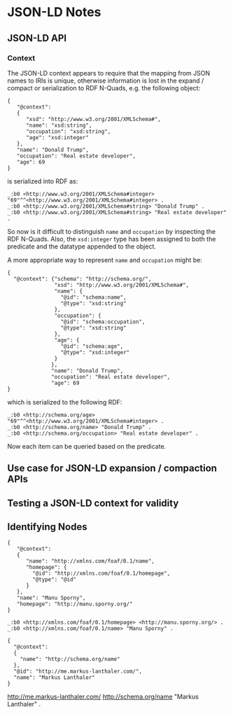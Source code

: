 # JSON-LD Notes

## JSON-LD API

### Context

The JSON-LD context appears to require that the mapping from JSON names to 
IRIs is unique, otherwise information is lost in the expand / compact or
serialization to RDF N-Quads, e.g. the following object:

```
{
   "@context":
   {
      "xsd": "http://www.w3.org/2001/XMLSchema#",
      "name": "xsd:string",
      "occupation": "xsd:string",
      "age": "xsd:integer"
   },
   "name": "Donald Trump",
   "occupation": "Real estate developer",
   "age": 69
}
```
is serialized into RDF as:

```
_:b0 <http://www.w3.org/2001/XMLSchema#integer> "69"^^<http://www.w3.org/2001/XMLSchema#integer> .
_:b0 <http://www.w3.org/2001/XMLSchema#string> "Donald Trump" .
_:b0 <http://www.w3.org/2001/XMLSchema#string> "Real estate developer" .
```

So now is it difficult to distinguish `name` and `occupation` by inspecting the RDF N-Quads.
Also, the `xsd:integer` type has been assigned to both the predicate and the datatype appended 
to the object.

A more appropriate way to represent `name` and `occupation` might be:

```
{    
  "@context": {"schema": "http://schema.org/",
               "xsd": "http://www.w3.org/2001/XMLSchema#",
               "name": {
                 "@id": "schema:name",
                 "@type": "xsd:string"
               },
               "occupation": {
                 "@id": "schema:occupation",
                 "@type": "xsd:string"
               }, 
               "age": {
                 "@id": "schema:age",
                 "@type": "xsd:integer"
               }
              },
              "name": "Donald Trump",
              "occupation": "Real estate developer",
              "age": 69
}

```

which is serialized to the following RDF:

```
_:b0 <http://schema.org/age> "69"^^<http://www.w3.org/2001/XMLSchema#integer> .
_:b0 <http://schema.org/name> "Donald Trump" .
_:b0 <http://schema.org/occupation> "Real estate developer" .
```

Now each item can be queried based on the predicate.
## Use case for JSON-LD expansion / compaction APIs

## Testing a JSON-LD context for validity

## Identifying Nodes

```
{
   "@context":
   {
      "name": "http://xmlns.com/foaf/0.1/name",
      "homepage": {
        "@id": "http://xmlns.com/foaf/0.1/homepage",
        "@type": "@id"
      }
   },
   "name": "Manu Sporny",
   "homepage": "http://manu.sporny.org/"
}
```

```
_:b0 <http://xmlns.com/foaf/0.1/homepage> <http://manu.sporny.org/> .
_:b0 <http://xmlns.com/foaf/0.1/name> "Manu Sporny" .
```

```
{
  "@context":
  {
    "name": "http://schema.org/name"
  },
  "@id": "http://me.markus-lanthaler.com/",
  "name": "Markus Lanthaler"
}

```
<http://me.markus-lanthaler.com/> <http://schema.org/name> "Markus Lanthaler" .
```
```
